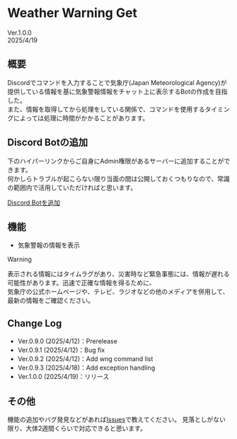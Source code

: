 # Weather Warning Get
Ver.1.0.0  
2025/4/19

## 概要
Discordでコマンドを入力することで気象庁(Japan Meteorological Agency)が提供している情報を基に気象警報情報をチャット上に表示するBotの作成を目指した。   
また、情報を取得してから処理をしている関係で、コマンドを使用するタイミングによっては処理に時間がかかることがあります。

## Discord Botの追加
下のハイパーリンクからご自身にAdmin権限があるサーバーに追加することができます。   
何かしらトラブルが起こらない限り当面の間は公開しておくつもりなので、常識の範囲内で活用していただければと思います。  
   
[Discord Botを追加](https://discord.com/oauth2/authorize?client_id=1360467639440511106)   

## 機能
* 気象警報の情報を表示

>[!WARNING]
>表示される情報にはタイムラグがあり、災害時など緊急事態には、情報が遅れる可能性があります。迅速で正確な情報を得るために、<br>
>気象庁の公式ホームページや、テレビ、ラジオなどの他のメディアを併用して、最新の情報をご確認ください。

## Change Log
* Ver.0.9.0 (2025/4/12)：Prerelease
* Ver.0.9.1 (2025/4/12)：Bug fix
* Ver.0.9.2 (2025/4/12)：Add wng command list
* Ver.0.9.3 (2025/4/18)：Add exception handling
* Ver.1.0.0 (2025/4/19)：リリース

## その他
機能の追加やバグ発見などがあれば[Issues](https://github.com/J-KITAKATA/weather-warning-get/issues)で教えてください。
見落としがない限り、大体2週間くらいで対応できると思います。
